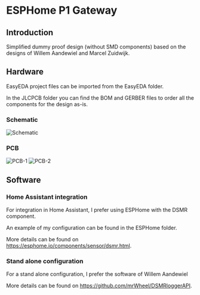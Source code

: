 # ESPHome P1 Gateway
## Introduction
Simplified dummy proof design (without SMD components) based on the designs of Willem Aandewiel and Marcel Zuidwijk.
## Hardware
EasyEDA project files can be imported from the EasyEDA folder.

In the JLCPCB folder you can find the BOM and GERBER files to order all the components for the design as-is.
### Schematic
![Schematic](/../main/Pictures/Schematic.png)
### PCB
![PCB-1](/../main/Pictures/pcb1.jpg)
![PCB-2](/../main/Pictures/pcb2.jpg)
## Software
### Home Assistant integration
For integration in Home Assistant, I prefer using ESPHome with the DSMR component.

An example of my configuration can be found in the ESPHome folder.

More details can be found on https://esphome.io/components/sensor/dsmr.html.
### Stand alone configuration
For a stand alone configuration, I prefer the software of Willem Aandewiel

More details can be found on https://github.com/mrWheel/DSMRloggerAPI.
